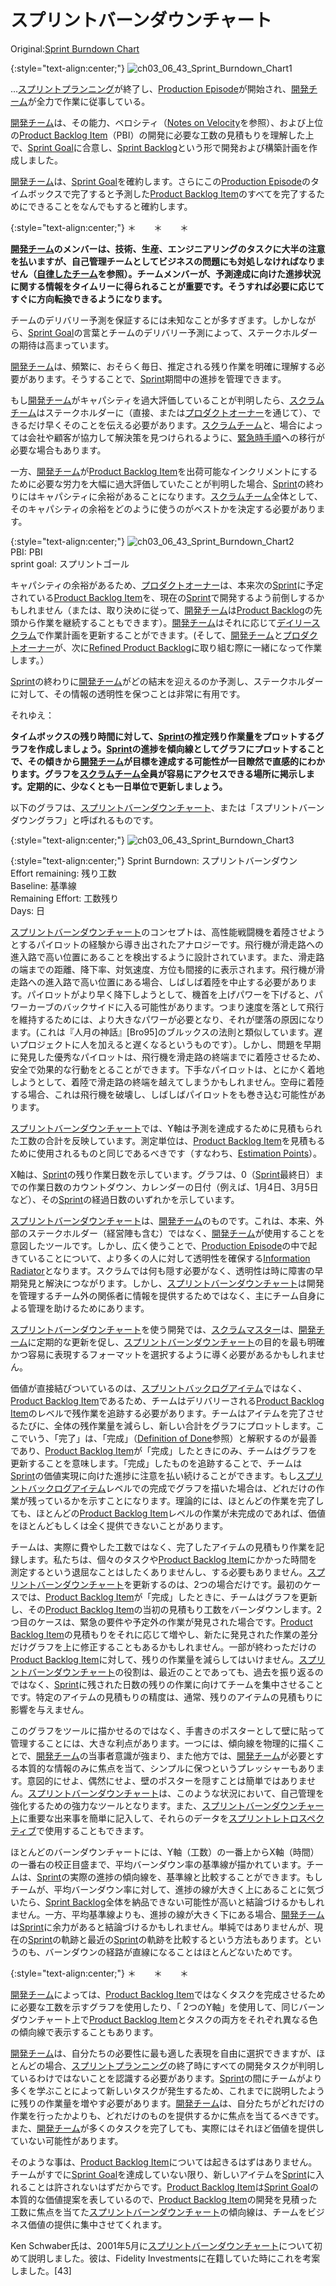 # スプリントバーンダウンチャート

 Original:[Sprint Burndown Chart](https://sites.google.com/a/scrumplop.org/published-patterns/value-stream/information-radiator/sprint-burndown-chart)

{:style="text-align:center;"}
![ch03_06_43_Sprint_Burndown_Chart1](Images/ch03_06_43_Sprint_Burndown_Chart1.png)

...[スプリントプランニング](ch02_25_24_Sprint_Planning.md)​が終了し、​[Production Episode](https://sites.google.com/a/scrumplop.org/published-patterns/value-stream/production-episode)​が開始され、[開発チーム](ch02_14_14_Development_Team.md)が全力で作業に従事している。

[開発チーム](ch02_14_14_Development_Team.md)は、その能力、ベロシティ（[Notes on Velocity](https://sites.google.com/a/scrumplop.org/published-patterns/value-stream/notes-on-velocity)を参照）、および上位の[Product Backlog Item](https://sites.google.com/a/scrumplop.org/published-patterns/value-stream/product-backlog/product-backlog-item)（PBI）の開発に必要な工数の見積もりを理解した上で、[Sprint Goal](https://sites.google.com/a/scrumplop.org/published-patterns/value-stream/sprint-goal)に合意し、[Sprint Backlog](https://sites.google.com/a/scrumplop.org/published-patterns/value-stream/sprint-backlog)という形で開発および構築計画を作成しました。

[開発チーム](ch02_14_14_Development_Team.md)は、[Sprint Goal](https://sites.google.com/a/scrumplop.org/published-patterns/value-stream/sprint-goal)を確約します。さらにこの[Production Episode](https://sites.google.com/a/scrumplop.org/published-patterns/value-stream/production-episode)のタイムボックスで完了すると予測した[Product Backlog Item](https://sites.google.com/a/scrumplop.org/published-patterns/value-stream/product-backlog/product-backlog-item)のすべてを完了するためにできることをなんでもすると確約します。

{:style="text-align:center;"}
＊　　＊　　＊

**[開発チーム](ch02_14_14_Development_Team.md)のメンバーは、技術、生産、エンジニアリングのタスクに大半の注意を払いますが、自己管理チームとしてビジネスの問題にも対処しなければなりません（[自律したチーム](ch02_16_16_Autonomous_Team.md)を参照）。チームメンバーが、予測達成に向けた進捗状況に関する情報をタイムリーに得られることが重要です。そうすれば必要に応じてすぐに方向転換できるようになります。**

チームのデリバリー予測を保証するには未知なことが多すぎます。しかしながら、[Sprint Goal](https://sites.google.com/a/scrumplop.org/published-patterns/value-stream/sprint-goal)の言葉とチームのデリバリー予測によって、ステークホルダーの期待は高まっています。

[開発チーム](ch02_14_14_Development_Team.md)は、頻繁に、おそらく毎日、推定される残り作業を明確に理解する必要があります。そうすることで、[Sprint](https://sites.google.com/a/scrumplop.org/published-patterns/value-stream/sprint)​期間中の進捗を管理できます。

もし[開発チーム](ch02_14_14_Development_Team.md)がキャパシティを過大評価していることが判明したら、[スクラムチーム](ch02_07_7_Scrum_Team.md)​ はステークホルダーに（直接、または[プロダクトオーナー](ch02_11_11_Product_Owner.md)を通じて）、できるだけ早くそのことを伝える必要があります。[スクラムチーム](ch02_07_7_Scrum_Team.md)と、場合によっては会社や顧客が協力して解決策を見つけられるように、[緊急時手順](ch02_33_32_Emergency_Procedure.md)への移行が必要な場合もあります。

一方、[開発チーム](ch02_14_14_Development_Team.md)が[Product Backlog Item](https://sites.google.com/a/scrumplop.org/published-patterns/value-stream/product-backlog/product-backlog-item)を出荷可能なインクリメントにするために必要な労力を大幅に過大評価していたことが判明した場合、[Sprint](https://sites.google.com/a/scrumplop.org/published-patterns/value-stream/sprint)の終わりにはキャパシティに余裕があることになります。[スクラムチーム](ch02_07_7_Scrum_Team.md)全体として、そのキャパシティの余裕をどのように使うのがベストかを決定する必要があります。

{:style="text-align:center;"}
![ch03_06_43_Sprint_Burndown_Chart2](Images/ch03_06_43_Sprint_Burndown_Chart2.png)<br>
PBI: PBI<br>sprint goal: スプリントゴール

キャパシティの余裕があるため、[プロダクトオーナー](ch02_11_11_Product_Owner.md)は、本来次の[Sprint](https://sites.google.com/a/scrumplop.org/published-patterns/value-stream/sprint)に予定されている[Product Backlog Item](https://sites.google.com/a/scrumplop.org/published-patterns/value-stream/product-backlog/product-backlog-item)を、現在の[Sprint](https://sites.google.com/a/scrumplop.org/published-patterns/value-stream/sprint)で開発するよう前倒しするかもしれません（または、取り決めに従って、[開発チーム](ch02_14_14_Development_Team.md)は[Product Backlog](https://sites.google.com/a/scrumplop.org/published-patterns/value-stream/product-backlog)の先頭から作業を継続することもできます）。[開発チーム](ch02_14_14_Development_Team.md)はそれに応じて[デイリースクラム](ch02_30_29_Daily_Scrum.md)で作業計画を更新することができます。(そして、[開発チーム](ch02_14_14_Development_Team.md)と[プロダクトオーナー](ch02_11_11_Product_Owner.md)が、次に[Refined Product Backlog](https://sites.google.com/a/scrumplop.org/published-patterns/value-stream/product-backlog/refined-product-backlog)に取り組む際に一緒になって作業します。）

[Sprint](https://sites.google.com/a/scrumplop.org/published-patterns/value-stream/sprint)の終わりに[開発チーム](ch02_14_14_Development_Team.md)がどの結末を迎えるのか予測し、ステークホルダーに対して、その情報の透明性を保つことは非常に有用です。

それゆえ：

**タイムボックスの残り時間に対して、[Sprint](https://sites.google.com/a/scrumplop.org/published-patterns/value-stream/sprint)の推定残り作業量をプロットするグラフを作成しましょう。[Sprint](https://sites.google.com/a/scrumplop.org/published-patterns/value-stream/sprint)の進捗を傾向線としてグラフにプロットすることで、その傾きから[開発チーム](ch02_14_14_Development_Team.md)が目標を達成する可能性が一目瞭然で直感的にわかります。グラフを[スクラムチーム](ch02_07_7_Scrum_Team.md)全員が容易にアクセスできる場所に掲示します。定期的に、少なくとも一日単位で更新しましょう。**

以下のグラフは、[スプリントバーンダウンチャート](ch03_06_43_Sprint_Burndown_Chart.md)、または「スプリントバーンダウングラフ」と呼ばれるものです。

{:style="text-align:center;"}
![ch03_06_43_Sprint_Burndown_Chart3](Images/ch03_06_43_Sprint_Burndown_Chart3.png)

{:style="text-align:center;"}
Sprint Burndown: スプリントバーンダウン<br>Effort remaining: 残り工数<br>Baseline: 基準線<br>Remaining Effort: 工数残り<br>Days: 日

[スプリントバーンダウンチャート](ch03_06_43_Sprint_Burndown_Chart.md)のコンセプトは、高性能戦闘機を着陸させようとするパイロットの経験から導き出されたアナロジーです。飛行機が滑走路への進入路で高い位置にあることを検出するように設計されています。また、滑走路の端までの距離、降下率、対気速度、方位も間接的に表示されます。飛行機が滑走路への進入路で高い位置にある場合、しばしば着陸を中止する必要があります。パイロットがより早く降下しようとして、機首を上げパワーを下げると、パワーカーブのバックサイドに入る可能性があります。つまり速度を落として飛行を維持するためには、より大きなパワーが必要となり、それが墜落の原因になります。(これは『人月の神話』[Bro95]のブルックスの法則と類似しています。遅いプロジェクトに人を加えると遅くなるというものです）。しかし、問題を早期に発見した優秀なパイロットは、飛行機を滑走路の終端までに着陸させるため、安全で効果的な行動をとることができます。下手なパイロットは、とにかく着地しようとして、着陸で滑走路の終端を越えてしまうかもしれません。空母に着陸する場合、これは飛行機を破壊し、しばしばパイロットをも巻き込む可能性があります。

[スプリントバーンダウンチャート](ch03_06_43_Sprint_Burndown_Chart.md)では、Y軸は予測を達成するために見積もられた工数の合計を反映しています。測定単位は、[Product Backlog Item](https://sites.google.com/a/scrumplop.org/published-patterns/value-stream/product-backlog/product-backlog-item)を見積もるために使用されるものと同じであるべきです（すなわち、​[Estimation Points](https://sites.google.com/a/scrumplop.org/published-patterns/value-stream/estimation-points)）。

X軸は、[Sprint](https://sites.google.com/a/scrumplop.org/published-patterns/value-stream/sprint)の残り作業日数を示しています。グラフは、0（[Sprint](https://sites.google.com/a/scrumplop.org/published-patterns/value-stream/sprint)最終日）までの作業日数のカウントダウン、カレンダーの日付（例えば、1月4日、3月5日など）、その[Sprint](https://sites.google.com/a/scrumplop.org/published-patterns/value-stream/sprint)の経過日数のいずれかを示しています。

[スプリントバーンダウンチャート](ch03_06_43_Sprint_Burndown_Chart.md)は、[開発チーム](ch02_14_14_Development_Team.md)のものです。これは、本来、外部のステークホルダー（経営陣も含む）ではなく、[開発チーム](ch02_14_14_Development_Team.md)が使用することを意図したツールです。しかし、広く使うことで、[Production Episode](https://sites.google.com/a/scrumplop.org/published-patterns/value-stream/production-episode)の中で起きていることについて、より多くの人に対して透明性を確保する[Information Radiator](https://sites.google.com/a/scrumplop.org/published-patterns/value-stream/information-radiator)となります。スクラムでは何も隠す必要がなく、透明性は時に障害の早期発見と解決につながります。しかし、[スプリントバーンダウンチャート](ch03_06_43_Sprint_Burndown_Chart.md)は開発を管理するチーム外の関係者に情報を提供するためではなく、主にチーム自身による管理を助けるためにあります。

[スプリントバーンダウンチャート](ch03_06_43_Sprint_Burndown_Chart.md)を使う開発では、​[スクラムマスター](ch02_20_19_ScrumMaster.md)​は、[開発チーム](ch02_14_14_Development_Team.md)に定期的な更新を促し、[スプリントバーンダウンチャート](ch03_06_43_Sprint_Burndown_Chart.md)の目的を最も明確かつ容易に表現するフォーマットを選択するように導く必要があるかもしれません。

価値が直接結びついているのは、[スプリントバックログアイテム](ch03_40_73_Sprint_Backlog_Item.md)ではなく、[Product Backlog Item](https://sites.google.com/a/scrumplop.org/published-patterns/value-stream/product-backlog/product-backlog-item)であるため、チームはデリバリーされる[Product Backlog Item](https://sites.google.com/a/scrumplop.org/published-patterns/value-stream/product-backlog/product-backlog-item)のレベルで残作業を追跡する必要があります。チームはアイテムを完了させるたびに、全体の残作業量を減らし、新しい合計をグラフにプロットします。ここでいう、「完了」は、「完成」（[Definition of Done](https://sites.google.com/a/scrumplop.org/published-patterns/value-stream/definition-of-done)参照）と解釈するのが最善であり、[Product Backlog Item](https://sites.google.com/a/scrumplop.org/published-patterns/value-stream/product-backlog/product-backlog-item)が「完成」したときにのみ、チームはグラフを更新することを意味します。「完成」したものを追跡することで、チームは[Sprint](https://sites.google.com/a/scrumplop.org/published-patterns/value-stream/sprint)の価値実現に向けた進捗に注意を払い続けることができます。もし[スプリントバックログアイテム](ch03_40_73_Sprint_Backlog_Item.md)レベルでの完成でグラフを描いた場合は、どれだけの作業が残っているかを示すことになります。理論的には、ほとんどの作業を完了しても、ほとんどの[Product Backlog Item](https://sites.google.com/a/scrumplop.org/published-patterns/value-stream/product-backlog/product-backlog-item)レベルの作業が未完成のであれば、価値をほとんどもしくは全く提供できないことがあります。

チームは、実際に費やした工数ではなく、完了したアイテムの見積もり作業を記録します。私たちは、個々のタスクや[Product Backlog Item](https://sites.google.com/a/scrumplop.org/published-patterns/value-stream/product-backlog/product-backlog-item)にかかった時間を測定するという退屈なことはしたくありませんし、する必要もありません。[スプリントバーンダウンチャート](ch03_06_43_Sprint_Burndown_Chart.md)を更新するのは、2つの場合だけです。最初のケースでは、[Product Backlog Item](https://sites.google.com/a/scrumplop.org/published-patterns/value-stream/product-backlog/product-backlog-item)が「完成」したときに、チームはグラフを更新し、その[Product Backlog Item](https://sites.google.com/a/scrumplop.org/published-patterns/value-stream/product-backlog/product-backlog-item)の当初の見積もり工数をバーンダウンします。2つ目のケースは、緊急の要件や予定外の作業が発見された場合です。[Product Backlog Item](https://sites.google.com/a/scrumplop.org/published-patterns/value-stream/product-backlog/product-backlog-item)の見積もりをそれに応じて増やし、新たに発見された作業の差分だけグラフを上に修正することもあるかもしれません。一部が終わっただけの[Product Backlog Item](https://sites.google.com/a/scrumplop.org/published-patterns/value-stream/product-backlog/product-backlog-item)に対して、残りの作業量を減らしてはいけません。[スプリントバーンダウンチャート](ch03_06_43_Sprint_Burndown_Chart.md)の役割は、最近のことであっても、過去を振り返るのではなく、[Sprint](https://sites.google.com/a/scrumplop.org/published-patterns/value-stream/sprint)に残された日数の残りの作業に向けてチームを集中させることです。特定のアイテムの見積もりの精度は、通常、残りのアイテムの見積もりに影響を与えません。

このグラフをツールに描かせるのではなく、手書きのポスターとして壁に貼って管理することには、大きな利点があります。一つには、傾向線を物理的に描くことで、[開発チーム](ch02_14_14_Development_Team.md)の当事者意識が強まり、また他方では、[開発チーム](ch02_14_14_Development_Team.md)が必要とする本質的な情報のみに焦点を当て、シンプルに保つというプレッシャーもあります。意図的にせよ、偶然にせよ、壁のポスターを隠すことは簡単ではありません。[スプリントバーンダウンチャート](ch03_06_43_Sprint_Burndown_Chart.md)は、このような状況において、自己管理を強化するための強力なツールとなります。また、[スプリントバーンダウンチャート](ch03_06_43_Sprint_Burndown_Chart.md)に重要な出来事を簡単に記入して、それらのデータを[スプリントレトロスペクティブ](ch02_37_36_Sprint_Retrospective.md)で使用することもできます。

ほとんどのバーンダウンチャートには、Y軸（工数）の一番上からX軸（時間）の一番右の校正目盛まで、平均バーンダウン率の基準線が描かれています。チームは、[Sprint](https://sites.google.com/a/scrumplop.org/published-patterns/value-stream/sprint)の実際の進捗の傾向線を、基準線と比較することができます。もしチームが、平均バーンダウン率に対して、進捗の線が大きく上にあることに気づいたら、[Sprint Backlog](https://sites.google.com/a/scrumplop.org/published-patterns/value-stream/sprint-backlog)全体を納品できない可能性が高いと結論づけるかもしれません。一方、平均基準線よりも、進捗の線が大きく下にある場合、[開発チーム](ch02_14_14_Development_Team.md)は[Sprint](https://sites.google.com/a/scrumplop.org/published-patterns/value-stream/sprint)に余力があると結論づけるかもしれません。単純ではありませんが、現在の[Sprint](https://sites.google.com/a/scrumplop.org/published-patterns/value-stream/sprint)の軌跡と最近の[Sprint](https://sites.google.com/a/scrumplop.org/published-patterns/value-stream/sprint)の軌跡を比較するという方法もあります。というのも、バーンダウンの経路が直線になることはほとんどないためです。

{:style="text-align:center;"}
＊　　＊　　＊

[開発チーム](ch02_14_14_Development_Team.md)によっては、[Product Backlog Item](https://sites.google.com/a/scrumplop.org/published-patterns/value-stream/product-backlog/product-backlog-item)ではなくタスクを完成させるために必要な工数を示すグラフを使用したり、「 2つのY軸」を使用して、同じバーンダウンチャート上で[Product Backlog Item](https://sites.google.com/a/scrumplop.org/published-patterns/value-stream/product-backlog/product-backlog-item)とタスクの両方をそれぞれ異なる色の傾向線で表示することもあります。

[開発チーム](ch02_14_14_Development_Team.md)は、自分たちの必要性に最も適した表現を自由に選択できますが、ほとんどの場合、[スプリントプランニング](ch02_25_24_Sprint_Planning.md)の終了時にすべての開発タスクが判明しているわけではないことを認識する必要があります。[Sprint](https://sites.google.com/a/scrumplop.org/published-patterns/value-stream/sprint)の間にチームがより多くを学ぶことによって新しいタスクが発生するため、これまでに説明したように残りの作業量を増やす必要があります。[開発チーム](ch02_14_14_Development_Team.md)は、自分たちがどれだけの作業を行ったかよりも、どれだけのものを提供するかに焦点を当てるべきです。また、[開発チーム](ch02_14_14_Development_Team.md)が多くのタスクを完了しても、実際にはそれほど価値を提供していない可能性があります。

そのような事は、[Product Backlog Item](https://sites.google.com/a/scrumplop.org/published-patterns/value-stream/product-backlog/product-backlog-item)については起きるはずはありません。チームがすでに[Sprint Goal](https://sites.google.com/a/scrumplop.org/published-patterns/value-stream/sprint-goal)を達成していない限り、新しいアイテムを[Sprint](https://sites.google.com/a/scrumplop.org/published-patterns/value-stream/sprint)に入れることは許されないはずだからです。[Product Backlog Item](https://sites.google.com/a/scrumplop.org/published-patterns/value-stream/product-backlog/product-backlog-item)は[Sprint Goal](https://sites.google.com/a/scrumplop.org/published-patterns/value-stream/sprint-goal)の本質的な価値提案を表しているので、[Product Backlog Item](https://sites.google.com/a/scrumplop.org/published-patterns/value-stream/product-backlog/product-backlog-item)の開発を見積った工数に焦点を当てた[スプリントバーンダウンチャート](ch03_06_43_Sprint_Burndown_Chart.md)の傾向線は、チームをビジネス価値の提供に集中させてくれます。

Ken Schwaber氏は、2001年5月に[スプリントバーンダウンチャート](ch03_06_43_Sprint_Burndown_Chart.md)について初めて説明しました。彼は、Fidelity Investmentsに在籍していた時にこれを考案しました。[43]

